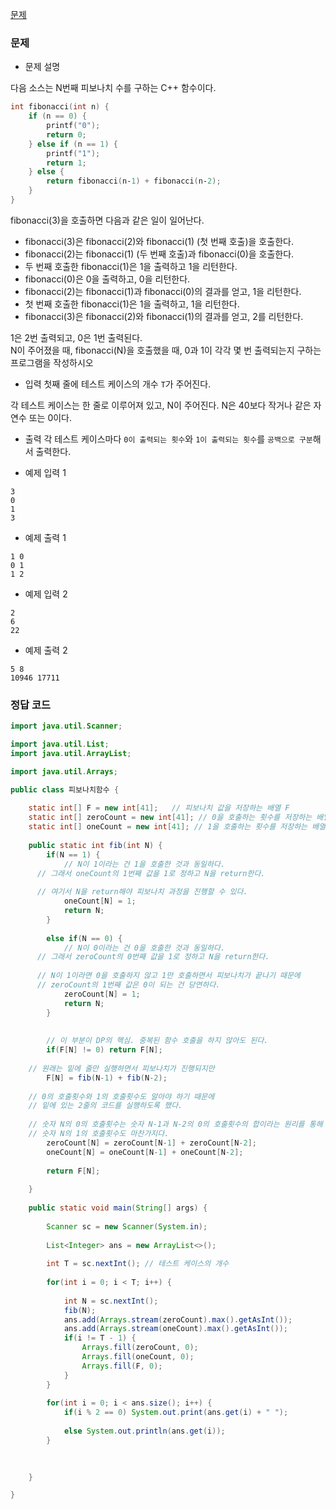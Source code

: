[문제](https://www.acmicpc.net/problem/1003)

### 문제

- 문제 설명 

다음 소스는 N번째 피보나치 수를 구하는 C++ 함수이다.
``` c++
int fibonacci(int n) {
    if (n == 0) {
        printf("0");
        return 0;
    } else if (n == 1) {
        printf("1");
        return 1;
    } else {
        return fibonacci(n‐1) + fibonacci(n‐2);
    }
}
```

fibonacci(3)을 호출하면 다음과 같은 일이 일어난다.

- fibonacci(3)은 fibonacci(2)와 fibonacci(1) (첫 번째 호출)을 호출한다.
- fibonacci(2)는 fibonacci(1) (두 번째 호출)과 fibonacci(0)을 호출한다.
- 두 번째 호출한 fibonacci(1)은 1을 출력하고 1을 리턴한다.
- fibonacci(0)은 0을 출력하고, 0을 리턴한다.
- fibonacci(2)는 fibonacci(1)과 fibonacci(0)의 결과를 얻고, 1을 리턴한다.
- 첫 번째 호출한 fibonacci(1)은 1을 출력하고, 1을 리턴한다.
- fibonacci(3)은 fibonacci(2)와 fibonacci(1)의 결과를 얻고, 2를 리턴한다.

1은 2번 출력되고, 0은 1번 출력된다.  
N이 주어졌을 때, fibonacci(N)을 호출했을 때, 0과 1이 각각 몇 번 출력되는지 구하는 프로그램을 작성하시오

- 입력 
첫째 줄에 테스트 케이스의 개수 `T`가 주어진다.

각 테스트 케이스는 한 줄로 이루어져 있고, N이 주어진다. N은 40보다 작거나 같은 자연수 또는 0이다.

- 출력 
각 테스트 케이스마다 `0이 출력되는 횟수`와 `1이 출력되는 횟수`를 `공백으로 구분`해서 출력한다.

- 예제 입력 1
``` 
3
0
1
3
```
- 예제 출력 1
```
1 0
0 1
1 2
```

- 예제 입력 2
```
2
6
22
```
- 예제 출력 2

```
5 8
10946 17711
```
### 정답 코드 

``` java
import java.util.Scanner;

import java.util.List;
import java.util.ArrayList;

import java.util.Arrays;

public class 피보나치함수 {
	
	static int[] F = new int[41];   // 피보나치 값을 저장하는 배열 F
	static int[] zeroCount = new int[41]; // 0을 호출하는 횟수를 저장하는 배열 zeroCount
	static int[] oneCount = new int[41]; // 1을 호출하는 횟수를 저장하는 배열 oneCount
	
	public static int fib(int N) {
		if(N == 1) {
			// N이 1이라는 건 1을 호출한 것과 동일하다.
      // 그래서 oneCount의 1번째 값을 1로 정하고 N을 return한다.
      
      // 여기서 N을 return해야 피보나치 과정을 진행할 수 있다.
			oneCount[N] = 1;
			return N;
		}
		
		else if(N == 0) {
			// N이 0이라는 건 0을 호출한 것과 동일하다.
      // 그래서 zeroCount의 0번째 값을 1로 정하고 N을 return한다.
      
      // N이 1이라면 0을 호출하지 않고 1만 호출하면서 피보나치가 끝나기 때문에
      // zeroCount의 1번째 값은 0이 되는 건 당연하다.
			zeroCount[N] = 1;
			return N;
		}
		
		
		// 이 부분이 DP의 핵심. 중복된 함수 호출을 하지 않아도 된다.
		if(F[N] != 0) return F[N];
		
    // 원래는 밑에 줄만 실행하면서 피보나치가 진행되지만
		F[N] = fib(N-1) + fib(N-2);
		
    // 0의 호출횟수와 1의 호출횟수도 알아야 하기 때문에
    // 밑에 있는 2줄의 코드를 실행하도록 했다.
    
    // 숫자 N의 0의 호출횟수는 숫자 N-1과 N-2의 0의 호출횟수의 합이라는 원리를 통해 코드를 구현했다.
    // 숫자 N의 1의 호출횟수도 마찬가지다.
		zeroCount[N] = zeroCount[N-1] + zeroCount[N-2];
		oneCount[N] = oneCount[N-1] + oneCount[N-2];
		
		return F[N];
		
	}
	
	public static void main(String[] args) {
		
		Scanner sc = new Scanner(System.in);
		
		List<Integer> ans = new ArrayList<>();
		
		int T = sc.nextInt(); // 테스트 케이스의 개수
		
		for(int i = 0; i < T; i++) {
			
			int N = sc.nextInt();
			fib(N);
			ans.add(Arrays.stream(zeroCount).max().getAsInt());
			ans.add(Arrays.stream(oneCount).max().getAsInt());
			if(i != T - 1) {
				Arrays.fill(zeroCount, 0);
				Arrays.fill(oneCount, 0);
				Arrays.fill(F, 0);
			}
		}
		
		for(int i = 0; i < ans.size(); i++) {
			if(i % 2 == 0) System.out.print(ans.get(i) + " ");
			
			else System.out.println(ans.get(i));
		}
		
		

	}

}
```






















